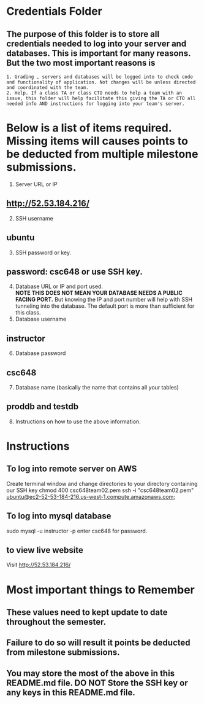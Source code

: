 # Credentials Folder

## The purpose of this folder is to store all credentials needed to log into your server and databases. This is important for many reasons. But the two most important reasons is
    1. Grading , servers and databases will be logged into to check code and functionality of application. Not changes will be unless directed and coordinated with the team.
    2. Help. If a class TA or class CTO needs to help a team with an issue, this folder will help facilitate this giving the TA or CTO all needed info AND instructions for logging into your team's server. 


# Below is a list of items required. Missing items will causes points to be deducted from multiple milestone submissions.

1. Server URL or IP
## http://52.53.184.216/
2. SSH username
## ubuntu
3. SSH password or key.
## password: csc648 or use SSH key.
4. Database URL or IP and port used.
    <br><strong> NOTE THIS DOES NOT MEAN YOUR DATABASE NEEDS A PUBLIC FACING PORT.</strong> But knowing the IP and port number will help with SSH tunneling into the database. The default port is more than sufficient for this class.
5. Database username
## instructor
6. Database password
## csc648
7. Database name (basically the name that contains all your tables)
## proddb and testdb
8. Instructions on how to use the above information.
# Instructions
## To log into remote server on AWS
Create terminal window and change directories to your directory containing our SSH key
chmod 400 csc648team02.pem
ssh -i "csc648team02.pem" ubuntu@ec2-52-53-184-216.us-west-1.compute.amazonaws.com;
## To log into mysql database
sudo mysql -u instructor -p
enter csc648 for password.
## to view live website
Visit http://52.53.184.216/

# Most important things to Remember
## These values need to kept update to date throughout the semester. <br>
## <strong>Failure to do so will result it points be deducted from milestone submissions.</strong><br>
## You may store the most of the above in this README.md file. DO NOT Store the SSH key or any keys in this README.md file.
